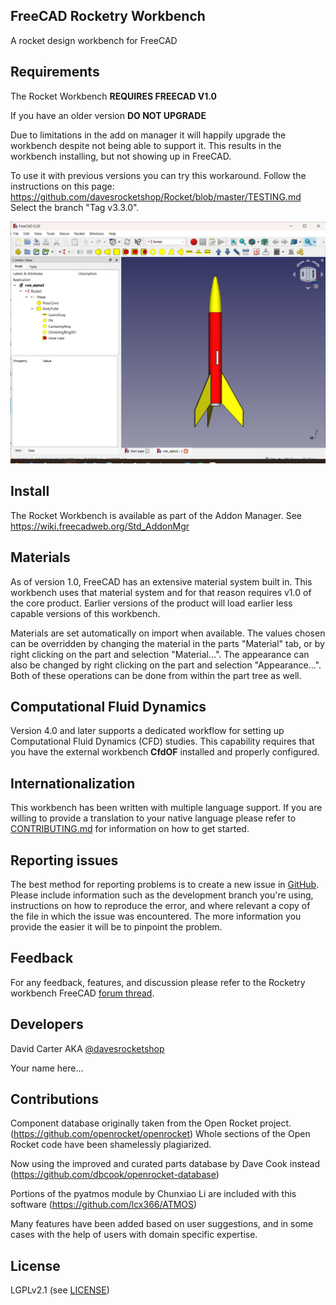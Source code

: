 ## FreeCAD Rocketry Workbench

A rocket design workbench for FreeCAD

## Requirements

The Rocket Workbench **REQUIRES FREECAD V1.0**

If you have an older version **DO NOT UPGRADE**

Due to limitations in the add on manager it will happily upgrade the workbench despite not being able to support it.
This results in the workbench installing, but not showing up in FreeCAD.

To use it with previous versions you can try this workaround. Follow the instructions on this page: https://github.com/davesrocketshop/Rocket/blob/master/TESTING.md
Select the branch "Tag v3.3.0".

![Demo Components](Resources/rwb_alphaIII.png)

## Install

The Rocket Workbench is available as part of the Addon Manager. See https://wiki.freecadweb.org/Std_AddonMgr

## Materials

As of version 1.0, FreeCAD has an extensive material system built in. This workbench uses that material system and for that reason requires v1.0 of the core product. Earlier versions of
the product will load earlier less capable versions of this workbench.

Materials are set automatically on import when available. The values chosen can be overridden by changing the material in the parts "Material" tab, or by right clicking on the part and
selection "Material...". The appearance can also be changed by right clicking on the part and selection "Appearance...". Both of these operations can be done from within the part tree
as well.

## Computational Fluid Dynamics

Version 4.0 and later supports a dedicated workflow for setting up Computational Fluid Dynamics (CFD) studies. This capability requires that you have the external workbench **CfdOF**
installed and properly configured.

## Internationalization

This workbench has been written with multiple language support. If you are willing to provide a translation to your native language please refer to [CONTRIBUTING.md](CONTRIBUTING.md) for information on how to get started.

## Reporting issues

The best method for reporting problems is to create a new issue in [GitHub](https://github.com/davesrocketshop/Rocket/issues). Please include information
such as the development branch you're using, instructions on how to reproduce the error, and where relevant a copy of the file in which the issue was encountered.
The more information you provide the easier it will be to pinpoint the problem.

## Feedback

For any feedback, features, and discussion please refer to the Rocketry workbench FreeCAD [forum thread](https://forum.freecadweb.org/viewtopic.php?f=8&t=54496).

## Developers

David Carter AKA [@davesrocketshop](https://github.com/davesrocketshop)

Your name here...

## Contributions

Component database originally taken from the Open Rocket project. (https://github.com/openrocket/openrocket) Whole sections of the Open Rocket code have been shamelessly plagiarized.

Now using the improved and curated parts database by Dave Cook instead (https://github.com/dbcook/openrocket-database)

Portions of the pyatmos module by Chunxiao Li are included with this software (https://github.com/lcx366/ATMOS)

Many features have been added based on user suggestions, and in some cases with the help of users with domain specific expertise.

## License
LGPLv2.1 (see [LICENSE](LICENSE))